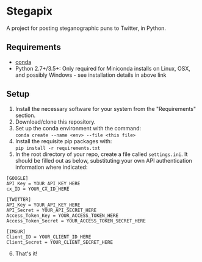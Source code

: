 # Stegapix
A project for posting steganographic puns to Twitter, in Python.

## Requirements
* [conda](http://conda.pydata.org/docs/download.html)
* Python 2.7+/3.5+: Only required for Miniconda installs on Linux, OSX, and possibly Windows - see installation details in above link

## Setup
1. Install the necessary software for your system from the "Requirements" section.
2. Download/clone this repository.
3. Set up the conda environment with the command:  
`conda create --name <env> --file <this file>`
4. Install the requisite pip packages with:  
`pip install -r requirements.txt`
5. In the root directory of your repo, create a file called `settings.ini`. It should be filled out as below, substituting your own API authentication information where indicated:  
  ```
  [GOOGLE]
  API_Key = YOUR_API_KEY_HERE
  cx_ID = YOUR_CX_ID_HERE
  
  [TWITTER]
  API_Key = YOUR_API_KEY_HERE
  API_Secret = YOUR_API_SECRET_HERE
  Access_Token_Key = YOUR_ACCESS_TOKEN_HERE
  Access_Token_Secret = YOUR_ACCESS_TOKEN_SECRET_HERE
  
  [IMGUR]
  Client_ID = YOUR_CLIENT_ID_HERE
  Client_Secret = YOUR_CLIENT_SECRET_HERE
  ```
6. That's it!
